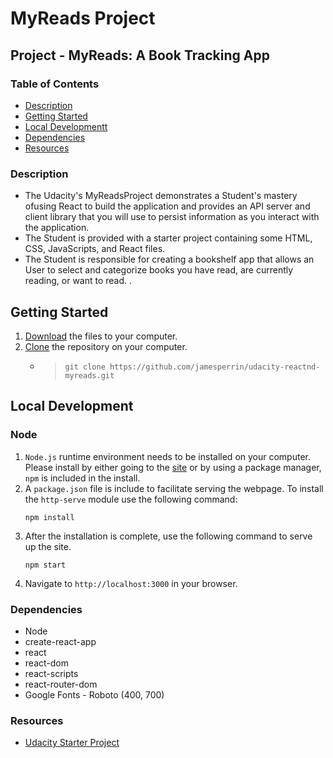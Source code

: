 # MyReads Project

## Project - MyReads: A Book Tracking App


### Table of Contents

* [Description](#Description)
* [Getting Started](#Getting+Started)
* [Local Developmentt](#Local+Development)
* [Dependencies](#Dependencies)
* [Resources](#Resources)

### Description

* The Udacity's MyReadsProject demonstrates a Student's mastery ofusing React to build the application and provides an API server and client library that you will use to persist information as you interact with the application.
* The Student is provided with a starter project containing some HTML, CSS, JavaScripts, and React files.
* The Student is responsible for creating a bookshelf app that allows an User to select and categorize books you have read, are currently reading, or want to read. .

## Getting Started

1. [Download](https://github.com/jamesperrin/udacity-reactnd-myreads/archive/master.zip) the files to your computer.
2. [Clone](https://github.com/jamesperrin/udacity-reactnd-myreads.git) the repository on your computer.
    * > `git clone https://github.com/jamesperrin/udacity-reactnd-myreads.git`

## Local Development

### Node

1. `Node.js` runtime environment needs to be installed on your computer. Please install by either going to the [site](https://nodejs.org/en/) or by using a package manager, `npm` is included in the install.
2. A `package.json` file is include to facilitate serving the webpage. To install the `http-serve` module use the following command:
    ```
    npm install
    ```
3. After the installation is complete, use the following command to serve up the site.
    ```
    npm start
    ```
4. Navigate to `http://localhost:3000` in your browser.

### Dependencies

* Node
* create-react-app
* react
* react-dom
* react-scripts
* react-router-dom
* Google Fonts - Roboto (400, 700)

### Resources

* [Udacity Starter Project](https://github.com/udacity/reactnd-project-myreads-starter)